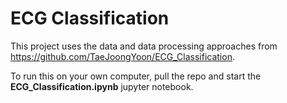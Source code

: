 # ECG Classification

This project uses the data and data processing approaches from https://github.com/TaeJoongYoon/ECG_Classification.

To run this on your own computer, pull the repo and start the **ECG_Classification.ipynb** jupyter notebook.

